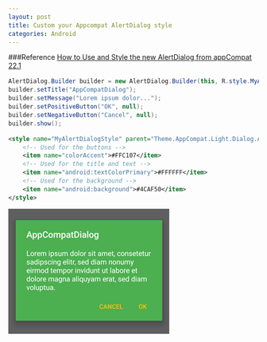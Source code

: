 ```yaml
---
layout: post
title: Custom your Appcompat AlertDialog style
categories: Android 
---
```


###Reference
[How to Use and Style the new AlertDialog from appCompat 22.1](http://stackoverflow.com/questions/29797134/how-to-use-and-style-the-new-alertdialog-from-appcompat-22-1)

```Java
AlertDialog.Builder builder = new AlertDialog.Builder(this, R.style.MyAlertDialogStyle);
builder.setTitle("AppCompatDialog");
builder.setMessage("Lorem ipsum dolor...");
builder.setPositiveButton("OK", null);
builder.setNegativeButton("Cancel", null);
builder.show();
```

```xml
<style name="MyAlertDialogStyle" parent="Theme.AppCompat.Light.Dialog.Alert">
    <!-- Used for the buttons -->
    <item name="colorAccent">#FFC107</item>
    <!-- Used for the title and text -->
    <item name="android:textColorPrimary">#FFFFFF</item>
    <!-- Used for the background -->
    <item name="android:background">#4CAF50</item>
</style>
```

![](/resources/image/alertstyle.png)